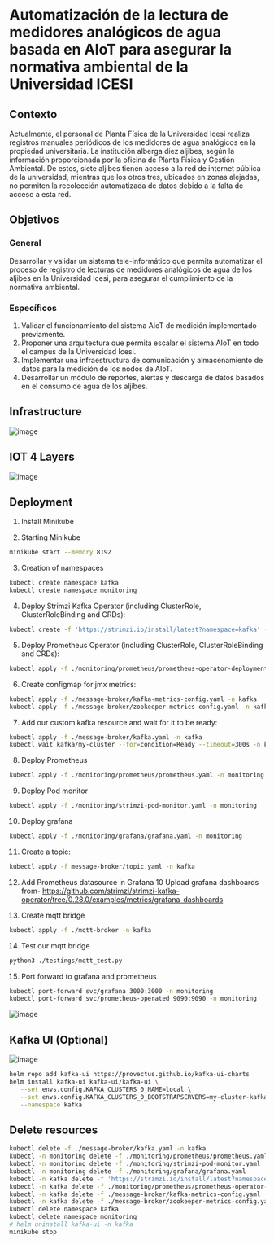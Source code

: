 # Automatización de la lectura de medidores analógicos de agua basada en AIoT para asegurar la normativa ambiental de la Universidad ICESI

## Contexto
Actualmente, el personal de Planta Física de la Universidad Icesi realiza registros manuales periódicos de los medidores de agua analógicos en la propiedad universitaria. La institución alberga diez aljibes, según la información proporcionada por la oficina de Planta Física y Gestión Ambiental. De estos, siete aljibes tienen acceso a la red de internet pública de la universidad, mientras que los otros tres, ubicados en zonas alejadas, no permiten la recolección automatizada de datos debido a la falta de acceso a esta red.

## Objetivos 

### General
 
Desarrollar y validar un sistema tele-informático que permita automatizar el proceso de registro de lecturas de medidores analógicos de agua de los aljibes en la Universidad Icesi, para asegurar el cumplimiento de la normativa ambiental.

### Específicos
 
1.	Validar el funcionamiento del sistema AIoT de medición implementado previamente.
2.	Proponer una arquitectura que permita escalar el sistema AIoT en todo el campus de la Universidad Icesi. 
3.	Implementar una infraestructura de comunicación y almacenamiento de datos para la medición de los nodos de AIoT.
4.	Desarrollar un módulo de reportes, alertas y descarga de datos basados en el consumo de agua de los aljibes.
   
## Infrastructure

![image](https://github.com/alejandro945/cisterns-aiot-monitoring-automation/assets/64285906/98a30ab7-05fc-4088-a8c4-79cdf3a7663b)

## IOT 4 Layers
![image](https://github.com/alejandro945/cisterns-aiot-monitoring-automation/assets/64285906/bafb3114-074f-4920-a3dd-135c4032a9c8)

## Deployment

1. Install Minikube

2. Starting Minikube

```bash
minikube start --memory 8192
```

3. Creation of namespaces

```bash
kubectl create namespace kafka
kubectl create namespace monitoring
```

4. Deploy Strimzi Kafka Operator (including ClusterRole, ClusterRoleBinding and CRDs):

```bash
kubectl create -f 'https://strimzi.io/install/latest?namespace=kafka' -n kafka
```

5. Deploy Prometheus Operator (including ClusterRole, ClusterRoleBinding and CRDs):

```bash
kubectl apply -f ./monitoring/prometheus/prometheus-operator-deployment.yaml -n monitoring --force-conflicts=true --server-side
```

6. Create configmap for jmx metrics:

```bash
kubectl apply -f ./message-broker/kafka-metrics-config.yaml -n kafka
kubectl apply -f ./message-broker/zookeeper-metrics-config.yaml -n kafka
```

7. Add our custom kafka resource and wait for it to be ready:

```bash
kubectl apply -f ./message-broker/kafka.yaml -n kafka
kubectl wait kafka/my-cluster --for=condition=Ready --timeout=300s -n kafka
```

8. Deploy Prometheus

```bash
kubectl apply -f ./monitoring/prometheus/prometheus.yaml -n monitoring
```

9. Deploy Pod monitor

```bash
kubectl apply -f ./monitoring/strimzi-pod-monitor.yaml -n monitoring
```

10. Deploy grafana

```bash
kubectl apply -f ./monitoring/grafana/grafana.yaml -n monitoring
```

11. Create a topic:

```bash
kubectl apply -f message-broker/topic.yaml -n kafka
```

12. Add Prometheus datasource in Grafana 10 Upload grafana dashboards from- https://github.com/strimzi/strimzi-kafka-operator/tree/0.28.0/examples/metrics/grafana-dashboards

13. Create mqtt bridge

```bash
kubectl apply -f ./mqtt-broker -n kafka
```

14. Test our mqtt bridge

```bash
python3 ./testings/mqtt_test.py
```

15. Port forward to grafana and prometheus

```bash
kubectl port-forward svc/grafana 3000:3000 -n monitoring
kubectl port-forward svc/prometheus-operated 9090:9090 -n monitoring
```

![image](https://github.com/alejandro945/cisterns-aiot-monitoring-automation/assets/64285906/923625b2-8f12-4b90-8249-9f3ddc197c40)


## Kafka UI (Optional)  

![image](https://github.com/alejandro945/cisterns-aiot-monitoring-automation/assets/64285906/982a44ea-7d7d-422c-bf92-ff146db79c45)


```bash
helm repo add kafka-ui https://provectus.github.io/kafka-ui-charts
helm install kafka-ui kafka-ui/kafka-ui \
   --set envs.config.KAFKA_CLUSTERS_0_NAME=local \
   --set envs.config.KAFKA_CLUSTERS_0_BOOTSTRAPSERVERS=my-cluster-kafka-bootstrap:9092 \
   --namespace kafka
```

## Delete resources

```bash
kubectl delete -f ./message-broker/kafka.yaml -n kafka
kubectl -n monitoring delete -f ./monitoring/prometheus/prometheus.yaml
kubectl -n monitoring delete -f ./monitoring/strimzi-pod-monitor.yaml
kubectl -n monitoring delete -f ./monitoring/grafana/grafana.yaml
kubectl -n kafka delete -f 'https://strimzi.io/install/latest?namespace=kafka'
kubectl -n kafka delete -f ./monitoring/prometheus/prometheus-operator-deployment.yaml -n monitoring
kubectl -n kafka delete -f ./message-broker/kafka-metrics-config.yaml
kubectl -n kafka delete -f ./message-broker/zookeeper-metrics-config.yaml
kubectl delete namespace kafka
kubectl delete namespace monitoring
# helm uninstall kafka-ui -n kafka
minikube stop
```
